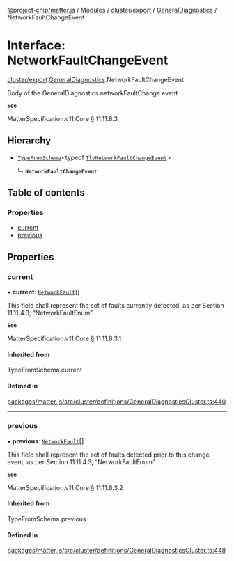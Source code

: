 [@project-chip/matter.js](../README.md) / [Modules](../modules.md) / [cluster/export](../modules/cluster_export.md) / [GeneralDiagnostics](../modules/cluster_export.GeneralDiagnostics.md) / NetworkFaultChangeEvent

# Interface: NetworkFaultChangeEvent

[cluster/export](../modules/cluster_export.md).[GeneralDiagnostics](../modules/cluster_export.GeneralDiagnostics.md).NetworkFaultChangeEvent

Body of the GeneralDiagnostics networkFaultChange event

**`See`**

MatterSpecification.v11.Core § 11.11.8.3

## Hierarchy

- [`TypeFromSchema`](../modules/tlv_export.md#typefromschema)\<typeof [`TlvNetworkFaultChangeEvent`](../modules/cluster_export.GeneralDiagnostics.md#tlvnetworkfaultchangeevent)\>

  ↳ **`NetworkFaultChangeEvent`**

## Table of contents

### Properties

- [current](cluster_export.GeneralDiagnostics.NetworkFaultChangeEvent.md#current)
- [previous](cluster_export.GeneralDiagnostics.NetworkFaultChangeEvent.md#previous)

## Properties

### current

• **current**: [`NetworkFault`](../enums/cluster_export.GeneralDiagnostics.NetworkFault.md)[]

This field shall represent the set of faults currently detected, as per Section 11.11.4.3,
“NetworkFaultEnum”.

**`See`**

MatterSpecification.v11.Core § 11.11.8.3.1

#### Inherited from

TypeFromSchema.current

#### Defined in

[packages/matter.js/src/cluster/definitions/GeneralDiagnosticsCluster.ts:440](https://github.com/project-chip/matter.js/blob/5f71eedebdb9fa54338bde320c311bb359b7455d/packages/matter.js/src/cluster/definitions/GeneralDiagnosticsCluster.ts#L440)

___

### previous

• **previous**: [`NetworkFault`](../enums/cluster_export.GeneralDiagnostics.NetworkFault.md)[]

This field shall represent the set of faults detected prior to this change event, as per Section 11.11.4.3,
“NetworkFaultEnum”.

**`See`**

MatterSpecification.v11.Core § 11.11.8.3.2

#### Inherited from

TypeFromSchema.previous

#### Defined in

[packages/matter.js/src/cluster/definitions/GeneralDiagnosticsCluster.ts:448](https://github.com/project-chip/matter.js/blob/5f71eedebdb9fa54338bde320c311bb359b7455d/packages/matter.js/src/cluster/definitions/GeneralDiagnosticsCluster.ts#L448)
